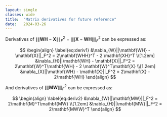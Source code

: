 ```yaml
---
layout: single
classes: wide
title:  "Matrix derivatives for future reference"
date:   2024-03-26
---
```


Derivatives of $\|\|\mathbf{WH} - \mathbf{X}\|\|_F^2 = \|\|\mathbf{X} - \mathbf{WH}\|\|_F^2$ can be expressed as:

$$
\begin{align} \label{eq:deriv1}
 &\nabla_{W}||\mathbf{WH} - \mathbf{X}||_F^2 = 2\mathbf{WHH}^T - 2 \mathbf{XH}^T \\[1.2em]
 &\nabla_{H}||\mathbf{WH} - \mathbf{X}||_F^2 = 2\mathbf{W}^T\mathbf{WH} - 2 \mathbf{W}^T\mathbf{X} \\[1.2em]
 &\nabla_{X}||\mathbf{WH} - \mathbf{X}||_F^2 = 2\mathbf{X} - 2\mathbf{WH}
\end{align} 
$$ 

And derivatives of $\|\|\mathbf{MW}\|\|_F^2$ can be expressed as:

$$
\begin{align} \label{eq:deriv2}
 &\nabla_{W}||\mathbf{MW}||_F^2 = 2\mathbf{M}^T\mathbf{MW} \\[1.2em]
 &\nabla_{H}||\mathbf{MW}||_F^2 = 2\mathbf{MWW}^T
\end{align} 
$$ 